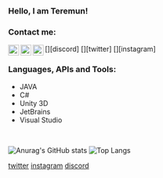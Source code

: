 ### Hello, I am Teremun!

### Contact me:
[<img align="left" alt="TeremunArt | Discord" width="22px" src="https://cdn.jsdelivr.net/npm/simple-icons@5.16.0/icons/discord.svg" />][discord]
[<img align="left" alt="TeremunArt | Twitter" width="22px" src="https://cdn.jsdelivr.net/npm/simple-icons@5.16.0/icons/twitter.svg" />][twitter]
[<img align="left" alt="TeremunArt | Instagram" width="22px" src="https://cdn.jsdelivr.net/npm/simple-icons@5.16.0/icons/instagram.svg" />][instagram]
<br/>

### Languages, APIs and Tools:
- JAVA
- C#
- Unity 3D
- JetBrains
- Visual Studio
<br/>


![Anurag's GitHub stats](https://github-readme-stats.vercel.app/api?username=teremunart&show_icons=true)
![Top Langs](https://github-readme-stats.vercel.app/api/top-langs/?username=teremunart&show_icons=true)

[twitter](https://twitter.com/teremunart)
[instagram](https://instagram.com/teremunart)
[discord](https://discord.gg/aRQWMhEXJu)
